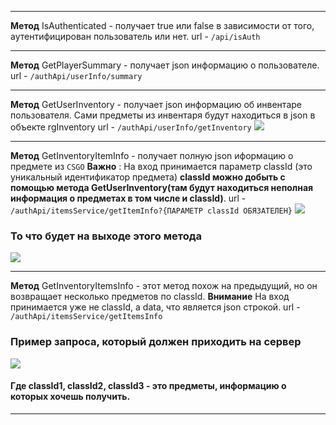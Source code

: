 ***

**Метод** IsAuthenticated - получает true или false в зависимости от того, аутентифицирован пользователь или нет. url - ``/api/isAuth``

***

**Метод** GetPlayerSummary - получает json информацию о пользователе. url - ``/authApi/userInfo/summary``

***

**Метод** GetUserInventory - получает json информацию об инвентаре пользователя. Сами предметы из инвентаря будут находиться в json в объекте rgInventory 
url - ``/authApi/userInfo/getInventory`` 
![](https://image.prntscr.com/image/CUzzXBSSTPC3DmK2rKnHWw.png)
***

**Метод** GetInventoryItemInfo - получает полную json иформацию о предмете из ``CSGO`` **Важно** : На вход принимается параметр classId (это уникальный идентификатор предмета)
**classId можно добыть с помощью метода GetUserInventory(там будут находиться неполная информация о предметах в том числе и classId)**. url - ``/authApi/itemsService/getItemInfo?{ПАРАМЕТР classId ОБЯЗАТЕЛЕН}``
![](https://image.prntscr.com/image/gfbplHuVStOAq618gKUBjA.png)
### То что будет на выходе этого метода
![](https://image.prntscr.com/image/jxj65qnJQU6tcnOJZJCQyg.png)
***

**Метод** GetInventoryItemsInfo - этот метод похож на предыдущий, но он возвращает несколько предметов по classId. **Внимание** На вход принимается уже не classId, а data, что является json строкой. url - ``/authApi/itemsService/getItemsInfo``

### Пример запроса, который должен приходить на сервер
![](https://image.prntscr.com/image/3yR1qILbRKKbMuUrgWzG7w.png)
#### Где classId1, classId2, classId3 - это предметы, информацию о которых хочешь получить.
***
